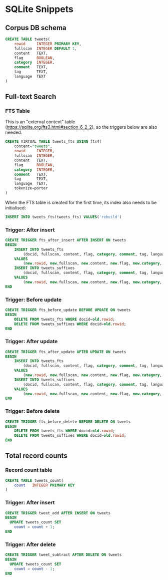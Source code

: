 SQLite Snippets
===============

Corpus DB schema
----------------

```sql
CREATE TABLE tweets(
    rowid     INTEGER PRIMARY KEY,
    fullscan  INTEGER DEFAULT 1,
    content   TEXT,
    flag      BOOLEAN,
    category  INTEGER,
    comment   TEXT,
    tag       TEXT,
    language  TEXT
)
```

Full-text Search
----------------

### FTS Table

This is an "external content" table (https://sqlite.org/fts3.html#section_6_2_2), so the triggers below are also needed.

```sql
CREATE VIRTUAL TABLE tweets_fts USING fts4(
    content="tweets",
    rowid     INTEGER,
    fullscan  INTEGER,
    content   TEXT,
    flag      BOOLEAN,
    category  INTEGER,
    comment   TEXT,
    tag       TEXT,
    language  TEXT,
    tokenize=porter
)
```

When the FTS table is created for the first time, its index also needs to be initialised:

```sql
INSERT INTO tweets_fts(tweets_fts) VALUES('rebuild')
```

### Trigger: After insert

```sql
CREATE TRIGGER fts_after_insert AFTER INSERT ON tweets
BEGIN
    INSERT INTO tweets_fts
        (docid, fullscan, content, flag, category, comment, tag, language)
    VALUES
        (new.rowid, new.fullscan, new.content, new.flag, new.category, new.comment, new.tag, new.language);
    INSERT INTO tweets_suffixes
        (docid, fullscan, content, flag, category, comment, tag, language)
    VALUES
        (new.rowid, new.fullscan, new.content, new.flag, new.category, new.comment, new.tag, new.language);
END

```

### Trigger: Before update

```sql
CREATE TRIGGER fts_before_update BEFORE UPDATE ON tweets
BEGIN
    DELETE FROM tweets_fts WHERE docid=old.rowid;
    DELETE FROM tweets_suffixes WHERE docid=old.rowid;
END
```

### Trigger: After update

```sql
CREATE TRIGGER fts_after_update AFTER UPDATE ON tweets
BEGIN
    INSERT INTO tweets_fts
        (docid, fullscan, content, flag, category, comment, tag, language)
    VALUES
        (new.rowid, new.fullscan, new.content, new.flag, new.category, new.comment, new.tag, new.language);
    INSERT INTO tweets_suffixes
        (docid, fullscan, content, flag, category, comment, tag, language)
    VALUES
        (new.rowid, new.fullscan, new.content, new.flag, new.category, new.comment, new.tag, new.language);
END
```

### Trigger: Before delete

```sql
CREATE TRIGGER fts_before_delete BEFORE DELETE ON tweets
BEGIN
    DELETE FROM tweets_fts WHERE docid=old.rowid;
    DELETE FROM tweets_suffixes WHERE docid=old.rowid;
END
```

Total record counts
-------------------

### Record count table

```sql
CREATE TABLE tweets_count(
    count   INTEGER PRIMARY KEY
)
```

### Trigger: After insert

```sql
CREATE TRIGGER tweet_add AFTER INSERT ON tweets
BEGIN
  UPDATE tweets_count SET
    count = count + 1;
END
```

### Trigger: After delete

```sql
CREATE TRIGGER tweet_subtract AFTER DELETE ON tweets
BEGIN
  UPDATE tweets_count SET
    count = count - 1;
END
```